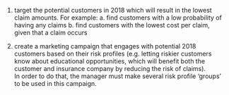 1.	target the potential customers in 2018 which will result in the lowest claim amounts. For example:
a.	find customers with a low probability of having any claims
b.	find customers with the lowest cost per claim, given that a claim occurs

2.	create a marketing campaign that engages with potential 2018 customers based on their risk profiles (e.g.  letting riskier customers know about educational opportunities, which will benefit both the customer and insurance company by reducing the risk of claims).  
In order to do that, the manager must make several risk profile ‘groups’ to be used in this campaign. 
